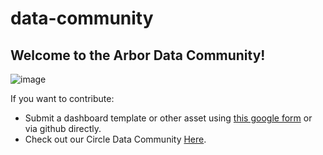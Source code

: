 # data-community

## Welcome to the Arbor Data Community!

![image](https://github.com/arbor-education/arbor.data-community/blob/main/images/arbor_and_bi_pic.jpeg)

If you want to contribute:
- Submit a dashboard template or other asset using [this google form](https://forms.gle/91b8xvr6fFhbBAB49) or via github directly.
- Check out our Circle Data Community [Here](https://arbor-hq.circle.so/c/data-and-bi/).
